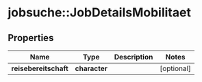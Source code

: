 # jobsuche::JobDetailsMobilitaet


## Properties
Name | Type | Description | Notes
------------ | ------------- | ------------- | -------------
**reisebereitschaft** | **character** |  | [optional] 


